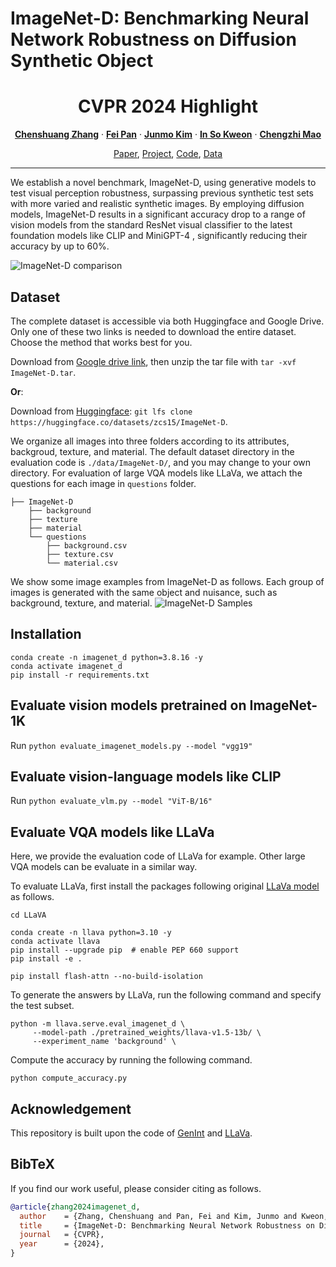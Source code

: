 # ImageNet-D: Benchmarking Neural Network Robustness on  Diffusion Synthetic Object

<h1 align="center">CVPR 2024 Highlight</h1>

<p align="center">
  <a href="https://chenshuang-zhang.github.io"><strong>Chenshuang Zhang</strong></a>
    ·
    <a href="https://www.feipan.info"><strong>Fei Pan</strong></a>
    ·
    <a href="https://scholar.google.com/citations?user=GdQtWNQAAAAJ"><strong>Junmo Kim</strong></a>
    ·
    <a href="https://scholar.google.com/citations?user=XA8EOlEAAAAJ"><strong>In So Kweon</strong></a>
    ·
    <a href="http://www.cs.columbia.edu/~mcz/"><strong>Chengzhi Mao</strong></a>
</p>

<p align="center">
  <a href="https://arxiv.org/abs/2403.18775">Paper</a>,
  <a href="https://chenshuang-zhang.github.io/imagenet_d/">Project</a>,
  <a href="https://github.com/chenshuang-zhang/imagenet_d">Code</a>,
  <a href="https://drive.google.com/file/d/11zTXmg5yNjZwi8bwc541M1h5tPAVGeQc/view?usp=sharing">Data</a>
</p>

---

We establish a novel benchmark, ImageNet-D, using generative models to test visual perception robustness, surpassing previous synthetic test sets with more varied and realistic synthetic images. By employing diffusion models, ImageNet-D 
results in a significant accuracy drop to a range of vision models from the standard ResNet visual classifier to the latest foundation models like CLIP and MiniGPT-4 , significantly reducing their accuracy by up to 60\%.

![ImageNet-D comparison](images/test_set_comparison.png)

## Dataset 
The complete dataset is accessible via both Huggingface and Google Drive. Only one of these two links is needed to download the entire dataset. Choose the method that works best for you.

Download from [Google drive link](https://drive.google.com/file/d/11zTXmg5yNjZwi8bwc541M1h5tPAVGeQc/view?usp=sharing), then unzip the tar file with `tar -xvf ImageNet-D.tar`.

**Or**:

Download from [Huggingface](https://huggingface.co/datasets/zcs15/ImageNet-D): `git lfs clone https://huggingface.co/datasets/zcs15/ImageNet-D`.

We organize all images into three folders according to its attributes, backgroud, texture, and material. The default dataset directory in the evaluation code is `./data/ImageNet-D/`, and you may change to your own directory. For evaluation of large VQA models like LLaVa, we attach the questions for each image in `questions` folder.

```
├── ImageNet-D
    ├── background
    ├── texture
    ├── material
    └── questions
        ├── background.csv
        ├── texture.csv 
        └── material.csv  
``` 
We show some image examples from ImageNet-D as follows. Each group of images is generated with the same object and nuisance, such as background, texture, and material.
![ImageNet-D Samples](images/imagenet_d_samples.png)

## Installation
```Shell
conda create -n imagenet_d python=3.8.16 -y
conda activate imagenet_d
pip install -r requirements.txt
```
## Evaluate vision models pretrained on ImageNet-1K
Run `python evaluate_imagenet_models.py --model "vgg19"`

## Evaluate vision-language models like CLIP

Run `python evaluate_vlm.py --model "ViT-B/16"`

## Evaluate VQA models like LLaVa
Here, we provide the evaluation code of LLaVa for example. Other large VQA models can be evaluate in a similar way.

To evaluate LLaVa, first install the packages following original [LLaVa model](https://github.com/haotian-liu/LLaVA?tab=readme-ov-file#install) as follows.

```Shell
cd LLaVA

conda create -n llava python=3.10 -y
conda activate llava
pip install --upgrade pip  # enable PEP 660 support
pip install -e .

pip install flash-attn --no-build-isolation
```

To generate the answers by LLaVa, run the following command and specify the test subset.

```
python -m llava.serve.eval_imagenet_d \
     --model-path ./pretrained_weights/llava-v1.5-13b/ \
     --experiment_name 'background' \
```

Compute the accuracy by running the following command.

```
python compute_accuracy.py
```

## Acknowledgement

This repository is built upon the code of [GenInt](https://github.com/cvlab-columbia/GenInt) and [LLaVa](https://github.com/haotian-liu/LLaVA).

## BibTeX

If you find our work useful, please consider citing as follows.

```bibtex
@article{zhang2024imagenet_d,
  author    = {Zhang, Chenshuang and Pan, Fei and Kim, Junmo and Kweon, In So and Mao, Chengzhi},
  title     = {ImageNet-D: Benchmarking Neural Network Robustness on Diffusion Synthetic Object},
  journal   = {CVPR},
  year      = {2024},
}